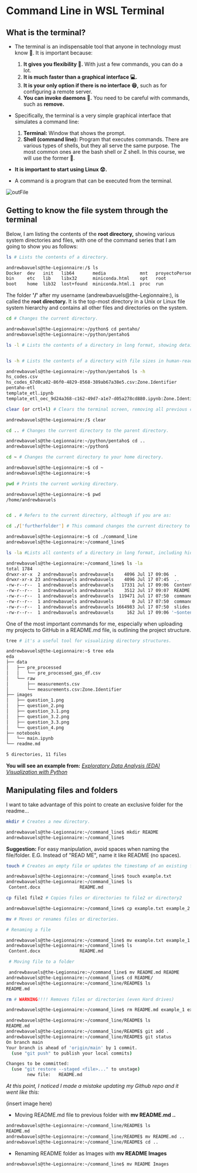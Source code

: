 # Command Line in WSL Terminal

## What is the terminal?

- The terminal is an indispensable tool that anyone in technology must know 👀. It is important because:
  1. **It gives you flexibility 📏.** With just a few commands, you can do a lot.
  2. **It is much faster than a graphical interface 💻.**
  3. **It is your only option if there is no interface 😆,** such as for configuring a remote server.
  4. **You can invoke daemons 👿.** You need to be careful with commands, such as **remove.**

- Specifically, the terminal is a very simple graphical interface that simulates a command line:
  1. **Terminal:** Window that shows the prompt.
  2. **Shell (command line):** Program that executes commands. There are various types of shells, but they all serve the same purpose. The most common ones are the bash shell or Z shell. In this course, we will use the former 🍎.

- **It is important to start using Linux 😟.**

- A command is a program that can be executed from the terminal.

![outFile](https://github.com/user-attachments/assets/bdb5f8a1-35fe-40d4-bb0f-9c9e562ede01)


## Getting to know the file system through the terminal

Below, I am listing the contents of the **root directory,** showing various system directories and files, with one of the command series that I am going to show you as follows:

```sh
ls # Lists the contents of a directory.

andrewbavuels@the-Legionnaire:/$ ls
Docker  dev   init   lib64       media             mnt   proyectoPersonal  sbin  tmp  wslcdeaCh  wsloOFoIg
bin     etc   lib    libx32      miniconda.html    opt   root              srv   usr  wsleaooND
boot    home  lib32  lost+found  miniconda.html.1  proc  run               sys   var  wsllHHkkc
```
The folder **'/'** after my username (andrewbavuels@the-Legionnaire:), is called the **root directory.** It is the top-most directory in a Unix or Linux file system hierarchy and contains all other files and directories on the system.
```sh
cd # Changes the current directory.

andrewbavuels@the-Legionnaire:~/python$ cd pentaho/
andrewbavuels@the-Legionnaire:~/python/pentaho$
```
```sh
ls -l # Lists the contents of a directory in long format, showing detailed information about each file and directory, such as permissions, owner, size, and modification date.
```
```sh

ls -h # Lists the contents of a directory with file sizes in human-readable format, such as KB, MB, or GB.

andrewbavuels@the-Legionnaire:~/python/pentaho$ ls -h
hs_codes.csv
hs_codes_67d0ca02-86f0-4829-8568-389ab67a38e5.csv:Zone.Identifier
pentaho-etl
template_etl.ipynb
template_etl_oec_9d24a368-c162-49d7-a1e7-d05a278cd880.ipynb:Zone.Identifier
```
```sh
clear (or crtl+l) # Clears the terminal screen, removing all previous commands and outputs from view.

andrewbavuels@the-Legionnaire:/$ clear
```
```sh
cd .. # Changes the current directory to the parent directory.

andrewbavuels@the-Legionnaire:~/python/pentaho$ cd ..
andrewbavuels@the-Legionnaire:~/python$
```
```sh
cd ~ # Changes the current directory to your home directory.

andrewbavuels@the-Legionnaire:~$ cd ~
andrewbavuels@the-Legionnaire:~$
```
```sh
pwd # Prints the current working directory.

andrewbavuels@the-Legionnaire:~$ pwd
/home/andrewbavuels
```
```sh

cd . # Refers to the current directory, although if you are as:

cd ./['furtherfolder'] # This command changes the current directory to a subdirectory within the relative path

andrewbavuels@the-Legionnaire:~$ cd ./command_line
andrewbavuels@the-Legionnaire:~/command_line$
```
```sh 
ls -la #Lists all contents of a directory in long format, including hidden files (files starting with a dot .).

andrewbavuels@the-Legionnaire:~/command_line$ ls -la
total 1784
drwxr-xr-x  2 andrewbavuels andrewbavuels    4096 Jul 17 09:06  .
drwxr-xr-x 23 andrewbavuels andrewbavuels    4096 Jul 17 07:45  ..
-rw-r--r--  1 andrewbavuels andrewbavuels   17331 Jul 17 09:06  Content.docx
-rw-r--r--  1 andrewbavuels andrewbavuels    3512 Jul 17 09:07  README.md
-rw-r--r--  1 andrewbavuels andrewbavuels  119471 Jul 17 07:50  command-line-cheat-sheet.pdf
-rw-r--r--  1 andrewbavuels andrewbavuels       0 Jul 17 07:50  command-line-cheat-sheet.pdf:Zone.Identifier
-rw-r--r--  1 andrewbavuels andrewbavuels 1664983 Jul 17 07:50  slides.pdf
-rw-r--r--  1 andrewbavuels andrewbavuels     162 Jul 17 09:06 '~$ontent.docx'
```
One of the most important commands for me, especially when uploading my projects to GitHub in a README.md file, is outlining the project structure.

```sh 
tree # it's a useful tool for visualizing directory structures.

andrewbavuels@the-Legionnaire:~$ tree eda
eda
├── data
│   ├── pre_processed
│   │   └── pre_processed_gas_df.csv
│   └── raw
│       ├── measurements.csv
│       └── measurements.csv:Zone.Identifier
├── images
│   ├── question_1.png
│   ├── question_2.png
│   ├── question_3.1.png
│   ├── question_3.2.png
│   ├── question_3.3.png
│   └── question_4.png
├── notebooks
│   └── main.ipynb
└── readme.md

5 directories, 11 files
```
**You will see an example from:** [_Exploratory Data Analysis (EDA) Visualization with Python_](https://github.com/AndrewBavuels/Car-Fuel-Consumption-Part-I-Analysis-before-Predictions)

## Manipulating files and folders

I want to take advantage of this point to create an exclusive folder for the readme...

```sh
mkdir # Creates a new directory.

andrewbavuels@the-Legionnaire:~/command_line$ mkdir README
andrewbavuels@the-Legionnaire:~/command_line$
```
**Suggestion:** For easy manipulation, avoid spaces when naming the file/folder. E.G. Instead of "READ ME", name it like README (no spaces).

```sh
touch # Creates an empty file or updates the timestamp of an existing file.

andrewbavuels@the-Legionnaire:~/command_line$ touch example.txt
andrewbavuels@the-Legionnaire:~/command_line$ ls
 Content.docx               README.md                                      example.txt
```

```sh
cp file1 file2 # Copies files or directories to file2 or directory2

andrewbavuels@the-Legionnaire:~/command_line$ cp example.txt example_2.txt
```
```sh
mv # Moves or renames files or directories.

# Renaming a file

andrewbavuels@the-Legionnaire:~/command_line$ mv example.txt example_1
andrewbavuels@the-Legionnaire:~/command_line$ ls
 Content.docx               README.md                                      example_1

 # Moving file to a folder

 andrewbavuels@the-Legionnaire:~/command_line$ mv README.md README
andrewbavuels@the-Legionnaire:~/command_line$ cd README/
andrewbavuels@the-Legionnaire:~/command_line/README$ ls
README.md
```

```sh
rm # WARNING!!!! Removes files or directories (even Hard drives)

andrewbavuels@the-Legionnaire:~/command_line$ rm README.md example_1 example_2.txt 'Recording 2024-07-17 122242.mp4'
```
```sh
andrewbavuels@the-Legionnaire:~/command_line/README$ ls
README.md
andrewbavuels@the-Legionnaire:~/command_line/README$ git add .
andrewbavuels@the-Legionnaire:~/command_line/README$ git status
On branch main
Your branch is ahead of 'origin/main' by 1 commit.
  (use "git push" to publish your local commits)

Changes to be committed:
  (use "git restore --staged <file>..." to unstage)
        new file:   README.md
```
_At this point, I noticed I made a mistake updating my Github repo and it went like this:_

(insert image here)

- Moving README.md file to previous folder with **mv README.md ..**
```sh
andrewbavuels@the-Legionnaire:~/command_line/README$ ls
README.md
andrewbavuels@the-Legionnaire:~/command_line/README$ mv README.md ..
andrewbavuels@the-Legionnaire:~/command_line/README$ cd ..
```
- Renaming README folder as Images with **mv README Images**
```sh
andrewbavuels@the-Legionnaire:~/command_line$ mv README Images
```
